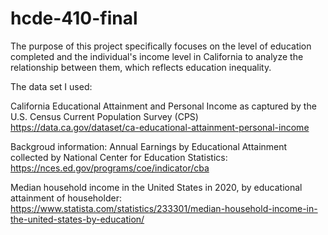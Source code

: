 # hcde-410-final

The purpose of this project specifically focuses on the level of education completed and the individual's income level in California to analyze the relationship between them, which reflects education inequality. 

The data set I used: 

California Educational Attainment and Personal Income as captured by the U.S. Census Current Population Survey (CPS)
https://data.ca.gov/dataset/ca-educational-attainment-personal-income

Backgroud information:
Annual Earnings by Educational Attainment collected by National Center for Education Statistics: https://nces.ed.gov/programs/coe/indicator/cba

Median household income in the United States in 2020, by educational attainment of householder: https://www.statista.com/statistics/233301/median-household-income-in-the-united-states-by-education/
 
 

